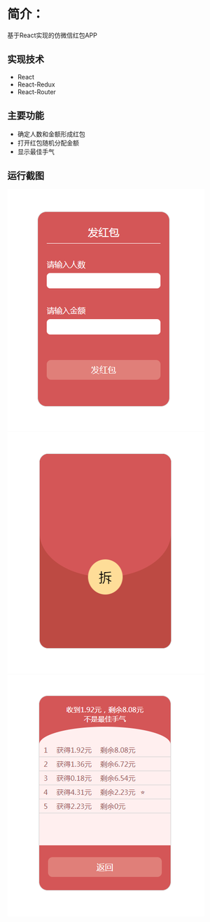 # 简介：
基于React实现的仿微信红包APP
## 实现技术
* React
* React-Redux
* React-Router
## 主要功能
* 确定人数和金额形成红包
* 打开红包随机分配金额
* 显示最佳手气
## 运行截图
![](https://github.com/shencss/ReactDemo/raw/master/redbag-app/src/screenshot/redbag1.png)
![](https://github.com/shencss/ReactDemo/raw/master/redbag-app/src/screenshot/redbag2.png)
![](https://github.com/shencss/ReactDemo/raw/master/redbag-app/src/screenshot/redbag3.png)
